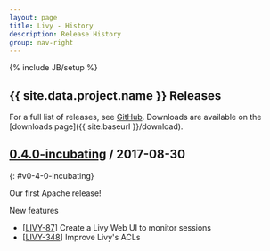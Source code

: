 ```yaml
---
layout: page
title: Livy - History
description: Release History
group: nav-right
---
```

<!--
{% comment %}
Licensed to the Apache Software Foundation (ASF) under one or more
contributor license agreements.  See the NOTICE file distributed with
this work for additional information regarding copyright ownership.
The ASF licenses this file to you under the Apache License, Version 2.0
(the "License"); you may not use this file except in compliance with
the License.  You may obtain a copy of the License at

http://www.apache.org/licenses/LICENSE-2.0

Unless required by applicable law or agreed to in writing, software
distributed under the License is distributed on an "AS IS" BASIS,
WITHOUT WARRANTIES OR CONDITIONS OF ANY KIND, either express or implied.
See the License for the specific language governing permissions and
limitations under the License.
{% endcomment %}
-->

{% include JB/setup %}

## {{ site.data.project.name }} Releases

For a full list of releases, see
<a href="https://github.com/apache/{{ site.data.project.incubator_name }}/releases">GitHub</a>.
Downloads are available on the
[downloads page]({{ site.baseurl }}/download).

## <a href="https://github.com/apache/{{ site.data.project.incubator_name }}/releases/tag/v0.4.0-incubating">0.4.0-incubating</a> / 2017-08-30
{: #v0-4-0-incubating}

Our first Apache release!

New features

* [<a href="https://issues.apache.org/jira/browse/LIVY-87">LIVY-87</a>]
  Create a Livy Web UI to monitor sessions
* [<a href="https://issues.apache.org/jira/browse/LIVY-348">LIVY-348</a>]
  Improve Livy's ACLs
